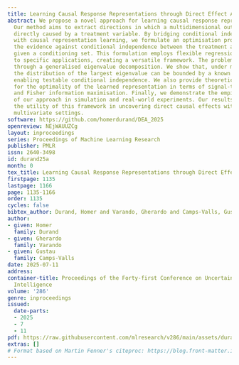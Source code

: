 ```yaml
---
title: Learning Causal Response Representations through Direct Effect Analysis
abstract: We propose a novel approach for learning causal response representations.
  Our method aims to extract directions in which a multidimensional outcome is most
  directly caused by a treatment variable. By bridging conditional independence testing
  with causal representation learning, we formulate an optimisation problem that maximises
  the evidence against conditional independence between the treatment and outcome,
  given a conditioning set. This formulation employs flexible regression models tailored
  to specific applications, creating a versatile framework. The problem is addressed
  through a generalised eigenvalue decomposition. We show that, under mild assumptions,
  the distribution of the largest eigenvalue can be bounded by a known $F$-distribution,
  enabling testable conditional independence. We also provide theoretical guarantees
  for the optimality of the learned representation in terms of signal-to-noise ratio
  and Fisher information maximisation. Finally, we demonstrate the empirical effectiveness
  of our approach in simulation and real-world experiments. Our results underscore
  the utility of this framework in uncovering direct causal effects within complex,
  multivariate settings.
software: https://github.com/homerdurand/DEA_2025
openreview: NEjWAUUZCg
layout: inproceedings
series: Proceedings of Machine Learning Research
publisher: PMLR
issn: 2640-3498
id: durand25a
month: 0
tex_title: Learning Causal Response Representations through Direct Effect Analysis
firstpage: 1135
lastpage: 1166
page: 1135-1166
order: 1135
cycles: false
bibtex_author: Durand, Homer and Varando, Gherardo and Camps-Valls, Gustau
author:
- given: Homer
  family: Durand
- given: Gherardo
  family: Varando
- given: Gustau
  family: Camps-Valls
date: 2025-07-11
address:
container-title: Proceedings of the Forty-first Conference on Uncertainty in Artificial
  Intelligence
volume: '286'
genre: inproceedings
issued:
  date-parts:
  - 2025
  - 7
  - 11
pdf: https://raw.githubusercontent.com/mlresearch/v286/main/assets/durand25a/durand25a.pdf
extras: []
# Format based on Martin Fenner's citeproc: https://blog.front-matter.io/posts/citeproc-yaml-for-bibliographies/
---
```

